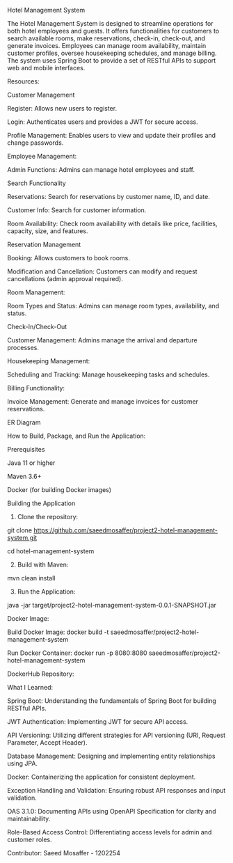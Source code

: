 Hotel Management System

The Hotel Management System is designed to streamline operations for both hotel employees and guests. It offers functionalities for customers to search available rooms, make reservations, check-in, check-out, and generate invoices. Employees can manage room availability, maintain customer profiles, oversee housekeeping schedules, and manage billing. The system uses Spring Boot to provide a set of RESTful APIs to support web and mobile interfaces.

Resources:

Customer Management

Register: Allows new users to register.

Login: Authenticates users and provides a JWT for secure access.

Profile Management: Enables users to view and update their profiles and change passwords.

Employee Management:

Admin Functions: Admins can manage hotel employees and staff.

Search Functionality

Reservations: Search for reservations by customer name, ID, and date.

Customer Info: Search for customer information.

Room Availability: Check room availability with details like price, facilities, capacity, size, and features.

Reservation Management

Booking: Allows customers to book rooms.

Modification and Cancellation: Customers can modify and request cancellations (admin approval required).

Room Management:

Room Types and Status: Admins can manage room types, availability, and status.

Check-In/Check-Out

Customer Management: Admins manage the arrival and departure processes.

Housekeeping Management:

Scheduling and Tracking: Manage housekeeping tasks and schedules.

Billing Functionality:

Invoice Management: Generate and manage invoices for customer reservations.

ER Diagram

How to Build, Package, and Run the Application:

Prerequisites

Java 11 or higher

Maven 3.6+

Docker (for building Docker images)

Building the Application

1. Clone the repository:

git clone https://github.com/saeedmosaffer/project2-hotel-management-system.git

cd hotel-management-system

2. Build with Maven:

mvn clean install

3. Run the Application:
   
java -jar target/project2-hotel-management-system-0.0.1-SNAPSHOT.jar

Docker Image:

Build Docker Image: docker build -t saeedmosaffer/project2-hotel-management-system

Run Docker Container: docker run -p 8080:8080 saeedmosaffer/project2-hotel-management-system

DockerHub Repository: 

What I Learned:

Spring Boot: Understanding the fundamentals of Spring Boot for building RESTful APIs.

JWT Authentication: Implementing JWT for secure API access.

API Versioning: Utilizing different strategies for API versioning (URI, Request Parameter, Accept Header).

Database Management: Designing and implementing entity relationships using JPA.

Docker: Containerizing the application for consistent deployment.

Exception Handling and Validation: Ensuring robust API responses and input validation.

OAS 3.1.0: Documenting APIs using OpenAPI Specification for clarity and maintainability.

Role-Based Access Control: Differentiating access levels for admin and customer roles.


Contributor:
Saeed Mosaffer - 1202254
